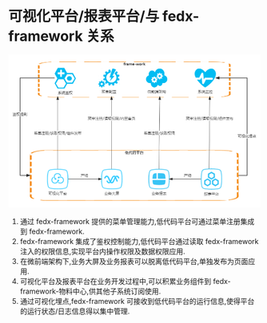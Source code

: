 # 可视化平台/报表平台/与 fedx-framework 关系

![参数值配置](../images/与低代码结合.png)

1. 通过 fedx-framework 提供的菜单管理能力,低代码平台可通过菜单注册集成到 fedx-framework.
2. fedx-framework 集成了鉴权控制能力,低代码平台通过读取 fedx-framework 注入的权限信息,实现平台内操作权限及数据权限应用.
3. 在微前端架构下,业务大屏及业务报表可以脱离低代码平台,单独发布为页面应用.
4. 可视化平台及报表平台在业务开发过程中,可以积累业务组件到 fedx-framework-物料中心,供其他子系统订阅使用.
5. 通过可视化埋点,fedx-framework 可接收到低代码平台的运行信息,使得平台的运行状态/日志信息得以集中管理.
